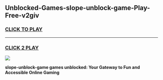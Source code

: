 
## Unblocked-Games-slope-unblock-game-Play-Free-v2giv
<h3>
<a href="https://premium76.site?title=slope-unblock-game&ref=23A">CLICK TO PLAY</a></h3>
<hr>

<h3>
<a href="https://premium76.site?title=slope-unblock-game&ref=23A">CLICK 2 PLAY</a>
  
</h3>

<a href="https://premium76.site?title=slope-unblock-game&ref=23A"><img src="https://clearcache.store/games.png"></a>


**slope-unblock-game games unblocked: Your Gateway to Fun and Accessible Online Gaming**
